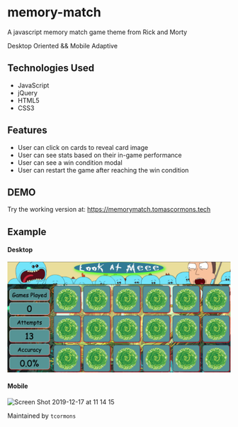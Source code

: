 # memory-match
A javascript memory match game theme from Rick and Morty

Desktop Oriented && Mobile Adaptive 

## Technologies Used

- JavaScript
- jQuery
- HTML5
- CSS3

## Features
- User can click on cards to reveal card image
- User can see stats based on their in-game performance
- User can see a win condition modal
- User can restart the game after reaching the win condition

## DEMO
Try the working version at: https://memorymatch.tomascormons.tech

## Example
#### Desktop
![MemoryMatch](./assets/images/example/gameBoardImage.png)
#### Mobile
![Screen Shot 2019-12-17 at 11 14 15](https://user-images.githubusercontent.com/26559330/71026574-6181e800-20be-11ea-9c15-09c7450b94b3.png)

Maintained by `tcormons`
